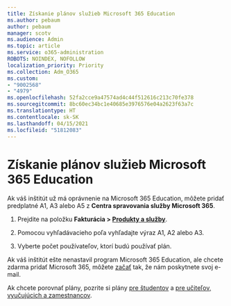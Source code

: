 ```yaml
---
title: Získanie plánov služieb Microsoft 365 Education
ms.author: pebaum
author: pebaum
manager: scotv
ms.audience: Admin
ms.topic: article
ms.service: o365-administration
ROBOTS: NOINDEX, NOFOLLOW
localization_priority: Priority
ms.collection: Adm_O365
ms.custom:
- "9002568"
- "4979"
ms.openlocfilehash: 52fa2cce9a47574ad4c44f512616c213c70fe378
ms.sourcegitcommit: 8bc60ec34bc1e40685e3976576e04a2623f63a7c
ms.translationtype: HT
ms.contentlocale: sk-SK
ms.lasthandoff: 04/15/2021
ms.locfileid: "51812083"
---
```

# <a name="get-the-microsoft-365-education-plans"></a>Získanie plánov služieb Microsoft 365 Education

Ak váš inštitút už má oprávnenie na Microsoft 365 Education, môžete pridať predplatné A1, A3 alebo A5 z **Centra spravovania služby Microsoft 365**. 

1. Prejdite na položku **Fakturácia > [Produkty a služby](https://go.microsoft.com/fwlink/p/?linkid=868433)**.

2. Pomocou vyhľadávacieho poľa vyhľadajte výraz A1, A2 alebo A3.

3. Vyberte počet používateľov, ktorí budú používať plán.

Ak váš inštitút ešte nenastavil program Microsoft 365 Education, ale chcete zdarma pridať Microsoft 365, môžete [začať](https://www.microsoft.com/education/products/office) tak, že nám poskytnete svoj e-mail.

 Ak chcete porovnať plány, pozrite si plány [pre študentov](https://www.microsoft.com/microsoft-365/academic/compare-office-365-education-plans?activetab=tab:primaryr1) a [pre učiteľov, vyučujúcich a zamestnancov](https://www.microsoft.com/microsoft-365/academic/compare-office-365-education-plans?activetab=tab:primaryr2).
